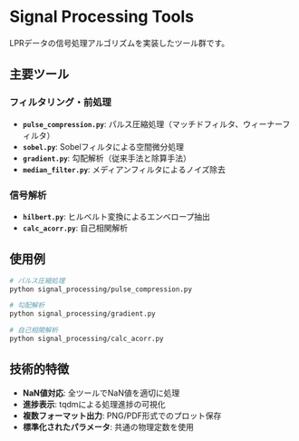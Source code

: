 # Signal Processing Tools

LPRデータの信号処理アルゴリズムを実装したツール群です。

## 主要ツール

### フィルタリング・前処理
- **`pulse_compression.py`**: パルス圧縮処理（マッチドフィルタ、ウィーナーフィルタ）
- **`sobel.py`**: Sobelフィルタによる空間微分処理
- **`gradient.py`**: 勾配解析（従来手法と除算手法）
- **`median_filter.py`**: メディアンフィルタによるノイズ除去

### 信号解析
- **`hilbert.py`**: ヒルベルト変換によるエンベロープ抽出
- **`calc_acorr.py`**: 自己相関解析

## 使用例

```bash
# パルス圧縮処理
python signal_processing/pulse_compression.py

# 勾配解析
python signal_processing/gradient.py

# 自己相関解析  
python signal_processing/calc_acorr.py
```

## 技術的特徴

- **NaN値対応**: 全ツールでNaN値を適切に処理
- **進捗表示**: tqdmによる処理進捗の可視化
- **複数フォーマット出力**: PNG/PDF形式でのプロット保存
- **標準化されたパラメータ**: 共通の物理定数を使用
